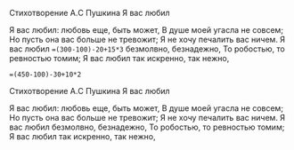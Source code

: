 Стихотворение А.C Пушкина Я вас любил

Я вас любил: любовь еще, быть может, В душе моей угасла не совсем; Но пусть она вас больше не тревожит; Я не хочу
печалить вас ничем. Я вас любил `=(300-100)-20+15*3` безмолвно, безнадежно, То робостью, то ревностью томим; Я вас любил
так искренно, так нежно,

`=(450-100)-30+10*2`

Стихотворение А.C Пушкина Я вас любил

Я вас любил: любовь еще, быть может, В душе моей угасла не совсем; Но пусть она вас больше не тревожит; Я не хочу
печалить вас ничем. Я вас любил безмолвно, безнадежно, То робостью, то ревностью томим; Я вас любил так искренно, так
нежно,